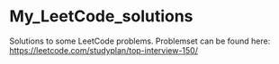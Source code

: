 # My_LeetCode_solutions
Solutions to some LeetCode problems.
Problemset can be found here:
https://leetcode.com/studyplan/top-interview-150/
